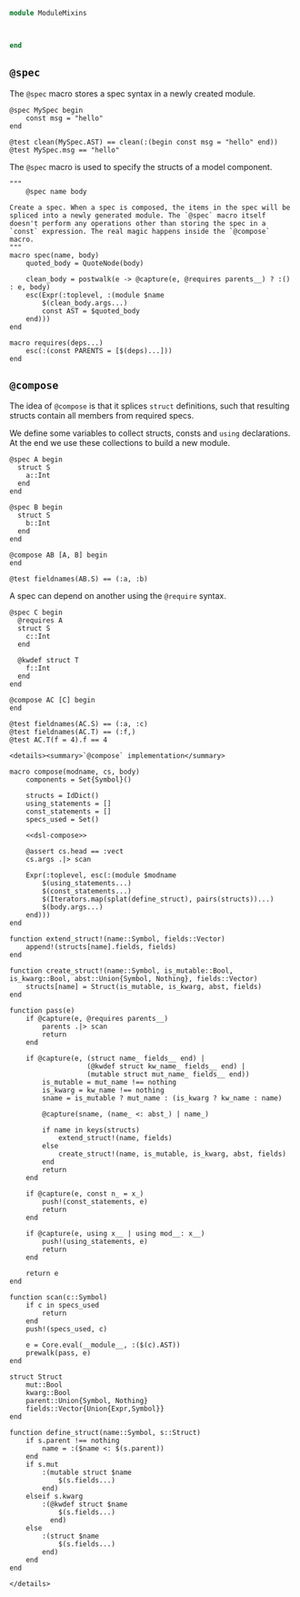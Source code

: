 ```julia file=src/ModuleMixins.jl
module ModuleMixins



end
```

## `@spec`

The `@spec` macro stores a spec syntax in a newly created module.

``` {.julia #dsl-spec-defs}
@spec MySpec begin
    const msg = "hello"
end
```

``` {.julia #dsl-spec}
@test clean(MySpec.AST) == clean(:(begin const msg = "hello" end))
@test MySpec.msg == "hello"
```

The `@spec` macro is used to specify the structs of a model component.

``` {.julia #dsl}
"""
    @spec name body

Create a spec. When a spec is composed, the items in the spec will be spliced into a newly generated module. The `@spec` macro itself doesn't perform any operations other than storing the spec in a `const` expression. The real magic happens inside the `@compose` macro.
"""
macro spec(name, body)
    quoted_body = QuoteNode(body)

    clean_body = postwalk(e -> @capture(e, @requires parents__) ? :() : e, body)
    esc(Expr(:toplevel, :(module $name
        $(clean_body.args...)
        const AST = $quoted_body
    end)))
end

macro requires(deps...)
    esc(:(const PARENTS = [$(deps)...]))
end
```

## `@compose`

The idea of `@compose` is that it splices `struct` definitions, such that resulting structs contain all members from required specs.

We define some variables to collect structs, consts and `using` declarations. At the end we use these collections to build a new module.

``` {.julia #dsl-spec-defs}
@spec A begin
  struct S
    a::Int
  end
end

@spec B begin
  struct S
    b::Int
  end
end

@compose AB [A, B] begin
end
```

``` {.julia #dsl-spec}
@test fieldnames(AB.S) == (:a, :b)
```

A spec can depend on another using the `@require` syntax.

``` {.julia #dsl-spec-defs}
@spec C begin
  @requires A
  struct S
    c::Int
  end

  @kwdef struct T
    f::Int
  end
end

@compose AC [C] begin
end
```

``` {.julia #dsl-spec}
@test fieldnames(AC.S) == (:a, :c)
@test fieldnames(AC.T) == (:f,)
@test AC.T(f = 4).f == 4
```

```@raw html
<details><summary>`@compose` implementation</summary>
```

``` {.julia #dsl}
macro compose(modname, cs, body)
    components = Set{Symbol}()

    structs = IdDict()
    using_statements = []
    const_statements = []
    specs_used = Set()

    <<dsl-compose>>

    @assert cs.head == :vect
    cs.args .|> scan

    Expr(:toplevel, esc(:(module $modname
        $(using_statements...)
        $(const_statements...)
        $(Iterators.map(splat(define_struct), pairs(structs))...)
        $(body.args...)
    end)))
end
```

``` {.julia #dsl-compose}
function extend_struct!(name::Symbol, fields::Vector)
    append!(structs[name].fields, fields)
end

function create_struct!(name::Symbol, is_mutable::Bool, is_kwarg::Bool, abst::Union{Symbol, Nothing}, fields::Vector)
    structs[name] = Struct(is_mutable, is_kwarg, abst, fields)
end

function pass(e)
    if @capture(e, @requires parents__)
        parents .|> scan
        return
    end

    if @capture(e, (struct name_ fields__ end) |
                   (@kwdef struct kw_name_ fields__ end) |
                   (mutable struct mut_name_ fields__ end))
        is_mutable = mut_name !== nothing
        is_kwarg = kw_name !== nothing
        sname = is_mutable ? mut_name : (is_kwarg ? kw_name : name)

        @capture(sname, (name_ <: abst_) | name_)

        if name in keys(structs)
            extend_struct!(name, fields)
        else
            create_struct!(name, is_mutable, is_kwarg, abst, fields)
        end
        return
    end

    if @capture(e, const n_ = x_)
        push!(const_statements, e)
        return
    end

    if @capture(e, using x__ | using mod__: x__)
        push!(using_statements, e)
        return
    end

    return e
end

function scan(c::Symbol)
    if c in specs_used
        return
    end
    push!(specs_used, c)

    e = Core.eval(__module__, :($(c).AST))
    prewalk(pass, e)
end
```

``` {.julia #dsl-struct-type}
struct Struct
    mut::Bool
    kwarg::Bool
    parent::Union{Symbol, Nothing}
    fields::Vector{Union{Expr,Symbol}}
end

function define_struct(name::Symbol, s::Struct)
    if s.parent !== nothing
        name = :($name <: $(s.parent))
    end
    if s.mut
        :(mutable struct $name
            $(s.fields...)
        end)
    elseif s.kwarg
        :(@kwdef struct $name
            $(s.fields...)
          end)
    else
        :(struct $name
            $(s.fields...)
        end)
    end
end
```

```@raw html
</details>
```
